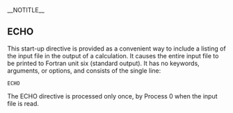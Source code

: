 \_\_NOTITLE\_\_

## ECHO

This start-up directive is provided as a convenient way to include a
listing of the input file in the output of a calculation. It causes the
entire input file to be printed to Fortran unit six (standard output).
It has no keywords, arguments, or options, and consists of the single
line:

`ECHO`

The ECHO directive is processed only once, by Process 0 when the input
file is read.
